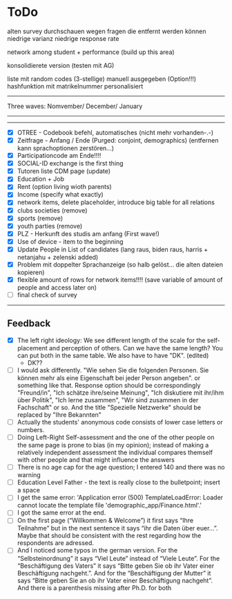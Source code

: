 # ToDo

alten survey durchschauen wegen fragen die entfernt werden können 
    niedrige varianz
    niedrige response rate 

network among student + performance (build up this area)

konsolidierete version (testen mit AG)

liste mit random codes (3-stellige) manuell ausgegeben (Option!!!)
    hashfunktion mit matrikelnummer 
    personalisiert 

***

Three waves: Nomvember/ December/ January 

***

***
- [x] OTREE - Codebook befehl, automatisches (nicht mehr vorhanden-.-)
- [x] Zeitfrage - Anfang / Ende (Purged: conjoint, demographics) (entfernen kann sprachoptionen zerstören...)
- [x] Participationcode am Ende!!!!
- [x] SOCIAL-ID exchange is the first thing 
- [x] Tutoren liste CDM page (update)
- [x] Education + Job 
- [x] Rent (option living wioth parents)
- [x] Income (specify what exactly)
- [x] network items, delete placeholder, introduce big table for all relations 
- [x] clubs societies (remove)
- [x] sports (remove)
- [x] youth parties (remove)
- [x] PLZ - Herkunft des studis am anfang (First wave!)
- [x] Use of device - item to the beginning 
- [x] Update People in List of candidates (lang raus, biden raus, harris + netanjahu + zelenski added)
- [x] Problem mit doppelter Sprachanzeige (so halb gelöst... die alten dateien kopieren)
- [x] flexible amount of rows for network items!!!! (save variable of amount of people and access later on)
- [ ] final check of survey

***

## Feedback 

- [x] The left right ideology: We see different length of the scale for the self-placement and perception of others. Can we have the same length? You can put both in the same table. We also have to have "DK". (edited) 
    - DK??
- [ ] I would ask differently. "Wie sehen Sie die folgenden Personen. Sie können mehr als eine Eigenschaft bei jeder Person angeben". or something like that. Response option should be correspondingly "Freund/in", "Ich schätze ihre/seine Meinung", "Ich diskutiere mit ihr/ihm über Politik", "Ich lerne zusammen", "Wir sind zusammen in der Fachschaft" or so. And the title "Spezielle Netzwerke" should be replaced by "Ihre Bekannten"
- [ ] Actually the students' anonymous code consists of lower case letters or numbers.
- [ ] Doing Left-Right Self-assessment and the one of the other people on the same page is prone to bias (in my opinion); instead of making a relatively independent assessment the individual compares themself with other people and that might influence the answers
- [ ] There is no age cap for the age question; I entered 140 and there was no warning
- [ ] Education Level Father - the text is really close to the bulletpoint; insert a space
- [ ] I get the same error: 'Application error (500) TemplateLoadError: Loader cannot locate the template file 'demographic_app/Finance.html'.'
- [ ] I got the same error at the end.
- [ ] On the first page (“Willkommen & Welcome”) it first says “Ihre Teilnahme” but in the next sentence it says “ihr die Daten über euer…”. Maybe that should be consistent with the rest regarding how the respondents are adressed.
- [ ] And I noticed some typos in the german version. For the “Selbsteinordnung” it says “Viel Leute” instead of “Viele Leute”. For the “Beschäftigung des Vaters” it says “Bitte geben Sie ob ihr Vater einer Beschäftigung nachgeht.”. And for the “Beschäftigung der Mutter” it says “Bitte geben Sie an ob ihr Vater einer Beschäftigung nachgeht”. And there is a parenthesis missing after Ph.D. for both